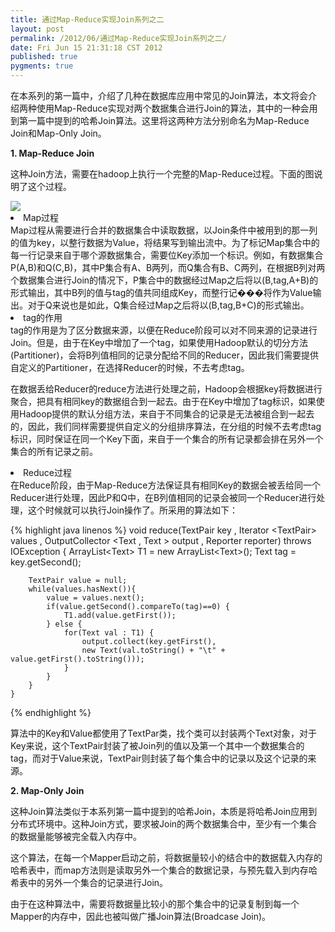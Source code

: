 ```yaml
---
title: 通过Map-Reduce实现Join系列之二
layout: post
permalink: /2012/06/通过Map-Reduce实现Join系列之二/
date: Fri Jun 15 21:31:18 CST 2012
published: true
pygments: true
---
```


在本系列的第一篇中，介绍了几种在数据库应用中常见的Join算法，本文将会介绍两种使用Map-Reduce实现对两个数据集合进行Join的算法，其中的一种会用到第一篇中提到的哈希Join算法。这里将这两种方法分别命名为Map-Reduce Join和Map-Only Join。

<strong>
1. Map-Reduce Join
</strong>


这种Join方法，需要在hadoop上执行一个完整的Map-Reduce过程。下面的图说明了这个过程。

<img src="http://dl.iteye.com/upload/attachment/0077/9592/f6b81703-6798-34a1-b51a-3474b209b00a.jpg" />

<li>Map过程</li>
Map过程从需要进行合并的数据集合中读取数据，以Join条件中被用到的那一列的值为key，以整行数据为Value，将结果写到输出流中。为了标记Map集合中的每一行记录来自于哪个源数据集合，需要位Key添加一个标识。例如，有数据集合P(A,B)和Q(C,B)，其中P集合有A、B两列，而Q集合有B、C两列，在根据B列对两个数据集合进行Join的情况下，P集合中的数据经过Map之后将以(B,tag,A+B)的形式输出，其中B列的值与tag的值共同组成Key，而整行记���将作为Value输出。对于Q来说也是如此，Q集合经过Map之后将以(B,tag,B+C)的形式输出。
<li>tag的作用</li>
tag的作用是为了区分数据来源，以便在Reduce阶段可以对不同来源的记录进行Join。但是，由于在Key中增加了一个tag，如果使用Hadoop默认的切分方法(Partitioner)，会将B列值相同的记录分配给不同的Reducer，因此我们需要提供自定义的Partitioner，在选择Reducer的时候，不去考虑tag。

在数据丢给Reducer的reduce方法进行处理之前，Hadoop会根据key将数据进行聚合，把具有相同key的数据组合到一起去。由于在Key中增加了tag标识，如果使用Hadoop提供的默认分组方法，来自于不同集合的记录是无法被组合到一起去的，因此，我们同样需要提供自定义的分组排序算法，在分组的时候不去考虑tag标识，同时保证在同一个Key下面，来自于一个集合的所有记录都会排在另外一个集合的所有记录之前。
<li>Reduce过程</li>
在Reduce阶段，由于Map-Reduce方法保证具有相同Key的数据会被丢给同一个Reducer进行处理，因此P和Q中，在B列值相同的记录会被同一个Reducer进行处理，这个时候就可以执行Join操作了。所采用的算法如下：

{% highlight java linenos %}
	void reduce(TextPair key , Iterator &lt;TextPair&gt; values , 
			OutputCollector &lt;Text , Text &gt; output , Reporter reporter)
			throws IOException {
		ArrayList&lt;Text&gt; T1 = new ArrayList&lt;Text&gt;(); 
		Text tag = key.getSecond();
	
		TextPair value = null; 
		while(values.hasNext()){
			value = values.next(); 
			if(value.getSecond().compareTo(tag)==0) {
				T1.add(value.getFirst()); 
			} else {
				for(Text val : T1) {
					output.collect(key.getFirst(),
					new Text(val.toString() + "\t" + value.getFirst().toString()));
				} 
			}
		} 
	}

{% endhighlight %}


算法中的Key和Value都使用了TextPar类，找个类可以封装两个Text对象，对于Key来说，这个TextPair封装了被Join列的值以及第一个其中一个数据集合的tag，而对于Value来说，TextPair则封装了每个集合中的记录以及这个记录的来源。

<strong>
2. Map-Only Join
</strong>


这种Join算法类似于本系列第一篇中提到的哈希Join，本质是将哈希Join应用到分布式环境中。这种Join方式，要求被Join的两个数据集合中，至少有一个集合的数据量能够被完全载入内存中。

这个算法，在每一个Mapper启动之前，将数据量较小的结合中的数据载入内存的哈希表中，而map方法则是读取另外一个集合的数据记录，与预先载入到内存哈希表中的另外一个集合的记录进行Join。

由于在这种算法中，需要将数据量比较小的那个集合中的记录复制到每一个Mapper的内存中，因此也被叫做广播Join算法(Broadcase Join)。
